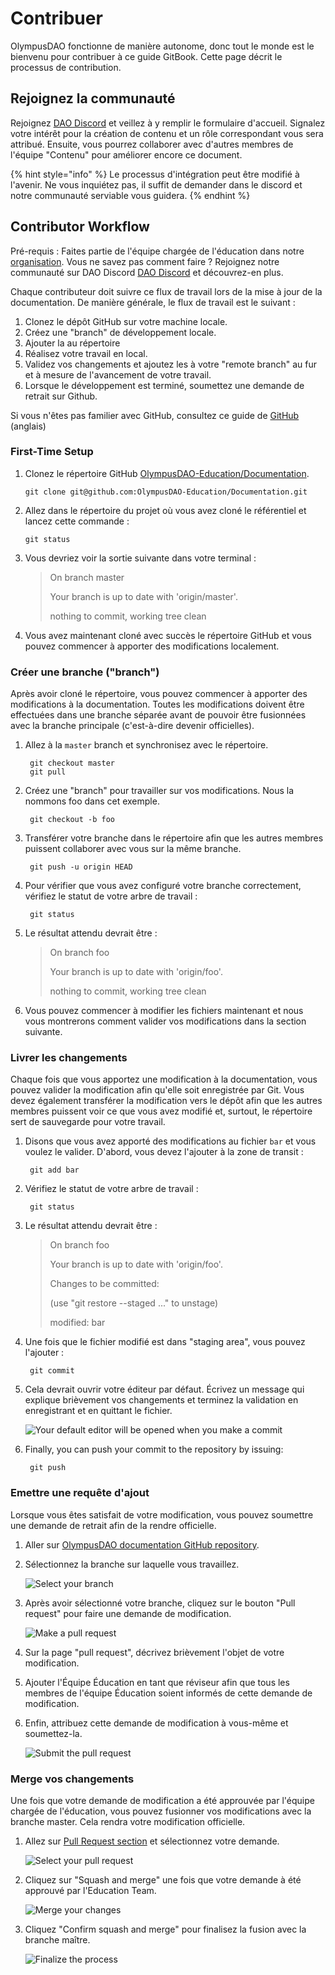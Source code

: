 # Contribuer

OlympusDAO fonctionne de manière autonome, donc tout le monde est le bienvenu pour contribuer à ce guide GitBook. Cette page décrit le processus de contribution.

## Rejoignez la communauté

Rejoignez [DAO Discord](https://discord.gg/42xFV68uEf) et veillez à y remplir le formulaire d'accueil. Signalez votre intérêt pour la création de contenu et un rôle correspondant vous sera attribué. Ensuite, vous pourrez collaborer avec d'autres membres de l'équipe "Contenu" pour améliorer encore ce document.   


{% hint style="info" %}
Le processus d'intégration peut être modifié à l'avenir. Ne vous inquiétez pas, il suffit de demander dans le discord et notre communauté serviable vous guidera.
{% endhint %}

## Contributor Workflow

Pré-requis : Faites partie de l'équipe chargée de l'éducation dans notre[ organisation](https://github.com/OlympusDAO-Education). Vous ne savez pas comment faire ? Rejoignez notre communauté sur DAO Discord [DAO Discord](https://discord.gg/42xFV68uEf) et découvrez-en plus.

Chaque contributeur doit suivre ce flux de travail lors de la mise à jour de la documentation. De manière générale, le flux de travail est le suivant :

1. Clonez le dépôt GitHub sur votre machine locale.
2. Créez une "branch" de développement locale.
3. Ajouter la au répertoire
4. Réalisez votre travail en local.
5. Validez vos changements et ajoutez les à votre "remote branch" au fur et à mesure de l'avancement de votre travail.
6. Lorsque le développement est terminé, soumettez une demande de retrait sur Github.

Si vous n'êtes pas familier avec GitHub, consultez ce guide de [GitHub](https://guides.github.com/activities/hello-world/) \(anglais\)

### First-Time Setup

1. Clonez le répertoire GitHub [OlympusDAO-Education/Documentation](https://github.com/OlympusDAO-Education/Documentation).

   `git clone git@github.com:OlympusDAO-Education/Documentation.git`

2. Allez dans le répertoire du projet où vous avez cloné le référentiel et lancez cette commande :

   `git status`

3. Vous devriez voir la sortie suivante dans votre terminal :

   > On branch master
   >
   > Your branch is up to date with 'origin/master'.
   >
   > nothing to commit, working tree clean

4. Vous avez maintenant cloné avec succès le répertoire GitHub et vous pouvez commencer à apporter des modifications localement.

### Créer une branche \("branch"\)

Après avoir cloné le répertoire, vous pouvez commencer à apporter des modifications à la documentation. Toutes les modifications doivent être effectuées dans une branche séparée avant de pouvoir être fusionnées avec la branche principale \(c'est-à-dire devenir officielles\).

1. Allez à la `master` branch et synchronisez avec le répertoire.

   ```text
    git checkout master
    git pull
   ```

2. Créez une "branch" pour travailler sur vos modifications. Nous la nommons foo dans cet exemple.

   ```text
    git checkout -b foo
   ```

3. Transférer votre branche dans le répertoire afin que les autres membres puissent collaborer avec vous sur la même branche.

   ```text
    git push -u origin HEAD
   ```

4. Pour vérifier que vous avez configuré votre branche correctement, vérifiez le statut de votre arbre de travail :

   ```text
    git status
   ```

5. Le résultat attendu devrait être :

   > On branch foo
   >
   > Your branch is up to date with 'origin/foo'.
   >
   > nothing to commit, working tree clean

6. Vous pouvez commencer à modifier les fichiers maintenant et nous vous montrerons comment valider vos modifications dans la section suivante.

### Livrer les changements

Chaque fois que vous apportez une modification à la documentation, vous pouvez valider la modification afin qu'elle soit enregistrée par Git. Vous devez également transférer la modification vers le dépôt afin que les autres membres puissent voir ce que vous avez modifié et, surtout, le répertoire sert de sauvegarde pour votre travail.

1. Disons que vous avez apporté des modifications au fichier `bar` et vous voulez le valider. D'abord, vous devez l'ajouter à la zone de transit :

   ```text
    git add bar
   ```

2. Vérifiez le statut de votre arbre de travail :

   ```text
    git status
   ```

3. Le résultat attendu devrait être :

   > On branch foo
   >
   > Your branch is up to date with 'origin/foo'.
   >
   > Changes to be committed:
   >
   > \(use "git restore --staged ..." to unstage\)
   >
   > modified: bar

4. Une fois que le fichier modifié est dans "staging area", vous pouvez l'ajouter :

   ```text
    git commit
   ```

5. Cela devrait ouvrir votre éditeur par défaut. Écrivez un message qui explique brièvement vos changements et terminez la validation en enregistrant et en quittant le fichier.

   ![Your default editor will be opened when you make a commit](../.gitbook/assets/commit_message.png)

6. Finally, you can push your commit to the repository by issuing:

   ```text
    git push
   ```

### Emettre une requête d'ajout

Lorsque vous êtes satisfait de votre modification, vous pouvez soumettre une demande de retrait afin de la rendre officielle.

1. Aller sur [OlympusDAO documentation GitHub repository](https://github.com/OlympusDAO-Education/Documentation).
2. Sélectionnez la branche sur laquelle vous travaillez.

   ![Select your branch](../.gitbook/assets/select_branch.png)

3. Après avoir sélectionné votre branche, cliquez sur le bouton "Pull request" pour faire une demande de modification.

   ![Make a pull request](../.gitbook/assets/pull_request.png)

4. Sur la page "pull request", décrivez brièvement l'objet de votre modification.
5. Ajouter l'Équipe Éducation en tant que réviseur afin que tous les membres de l'équipe Éducation soient informés de cette demande de modification.
6. Enfin, attribuez cette demande de modification à vous-même et soumettez-la.

   ![Submit the pull request](../.gitbook/assets/submit_pull_request.png)

### Merge vos changements

Une fois que votre demande de modification a été approuvée par l'équipe chargée de l'éducation, vous pouvez fusionner vos modifications avec la branche master. Cela rendra votre modification officielle.

1. Allez sur [Pull Request section](https://github.com/OlympusDAO-Education/Documentation/pulls) et sélectionnez votre demande.  


   ![Select your pull request](../.gitbook/assets/open_pull_request.png)  

2. Cliquez sur "Squash and merge" une fois que votre demande à été approuvé par l'Education Team.  


   ![Merge your changes](../.gitbook/assets/merge_changes.png)  

3. Cliquez "Confirm squash and merge" pour finalisez la fusion avec la branche maître.  


   ![Finalize the process](../.gitbook/assets/finalize.png)

